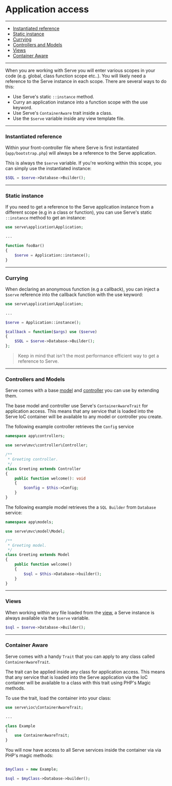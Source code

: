 # Application access

--------------------------------------------------------

* [Instantiated reference](#instantiated-reference)
* [Static instance](#static-instance)
* [Currying](#currying)
* [Controllers and Models](#controllers-and-models)
* [Views](#views)
* [Container Aware](#container-aware)

--------------------------------------------------------

When you are working with Serve you will enter various scopes in your code (e.g. global, class function scope etc..). You will likely need a reference to the Serve instance in each scope. There are several ways to do this:

- Use Serve's static `::instance` method.
- Curry an application instance into a function scope with the use keyword.
- Use Serve's `ContainerAware` trait inside a class.
- Use the `$serve` variable inside any view template file.

--------------------------------------------------------

### Instantiated reference

Within your front-controller file where Serve is first instantiated (`app/bootstrap.php`) will always be a reference to the Serve application.

This is always the `$serve` variable. If you're working within this scope, you can simply use the instantiated instance:

```php
$SQL = $serve->Database->Builder();
```
--------------------------------------------------------

### Static instance

If you need to get a reference to the Serve application instance from a different scope (e.g in a class or function), you can use Serve's static `::instance` method to get an instance:

```php
use serve\application\Application;

...

function fooBar()
{
    $serve = Application::instance();
}
```

--------------------------------------------------------

### Currying

When declaring an anonymous function (e.g a callback), you can inject a `$serve` reference into the callback function with the use keyword:

```php
use serve\application\Application;

...

$serve = Application::instance();

$callback = function($args) use ($serve)
{ 
    $SQL = $serve->Database->Builder();
};
```
> Keep in mind that isn't the most performance efficient way to get a reference to Serve.

--------------------------------------------------------

### Controllers and Models

Serve comes with a base [model](/8.1.0/03_mvc/02_models) and [controller](/8.1.0/03_mvc/01_controllers) you can use by extending them.

The base model and controller use Serve's `ContainerAwareTrait` for application access. This means that any service that is loaded into the Serve IoC container will be available to any model or controller you create.

The following example controller retrieves the `Config` service

```php
namespace app\controllers;

use serve\mvc\controller\Controller;

/**
 * Greeting controller.
 */
class Greeting extends Controller
{
    public function welcome(): void
    {       
        $config = $this->Config;
    }
}

```

The following example model retrieves the a `SQL Builder` from `Database` service:

```php
namespace app\models;

use serve\mvc\model\Model;

/**
 * Greeting model.
 */
class Greeting extends Model
{
    public function welcome()
    {
        $sql = $this->Database->builder();
    }
}

```

--------------------------------------------------------

### Views

When working within any file loaded from the [view](/8.1.0/03_mvc/03_view), a Serve instance is always available via the `$serve` variable.

```php
$sql = $serve->Database->Builder();
```

--------------------------------------------------------

### Container Aware

Serve comes with a handy `Trait` that you can apply to any class called `ContainerAwareTrait`. 

The trait can be applied inside any class for application access. This means that any service that is loaded into the Serve application via the IoC container will be available to a class with this trait using PHP's Magic methods.

To use the trait, load the container into your class:

```php
use serve\ioc\ContainerAwareTrait;

...

class Example
{
    use ContainerAwareTrait;
}

```

You will now have access to all Serve services inside the container via via PHP's magic methods:

```php

$myClass = new Example;

$sql = $myClass->Database->builder();
```
